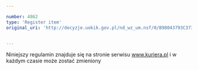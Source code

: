 ```yaml
---

number: 4862
type: 'Register item'
original_uri: 'http://decyzje.uokik.gov.pl/nd_wz_um.nsf/0/B98043793C373C63C1257B8900415BCF?OpenDocument'


---
```


Niniejszy regulamin znajduje się na stronie serwisu www.kuriera.pl i w każdym czasie może zostać zmieniony

